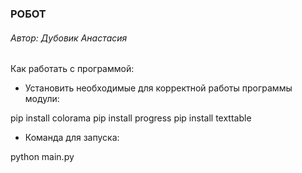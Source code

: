### РОБОТ
###### Автор: Дубовик Анастасия
Как работать с программой: 

* Установить необходимые для корректной работы программы модули:

pip install colorama
pip install progress
pip install texttable


* Команда для запуска:

python main.py